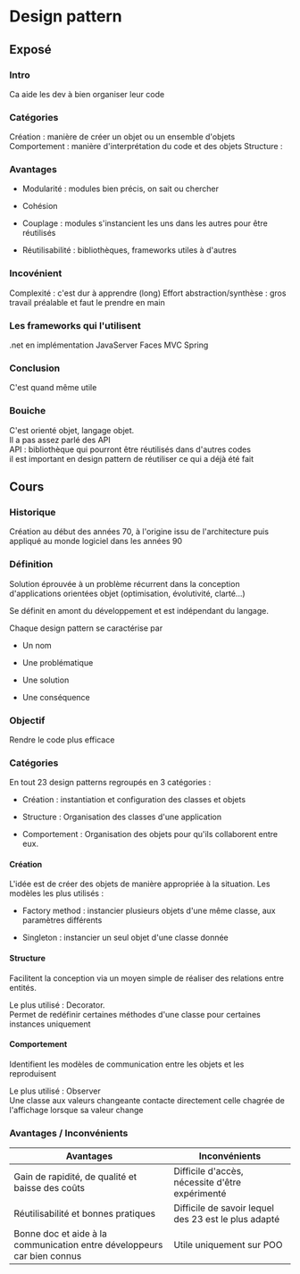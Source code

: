 Design pattern
===

## Exposé

### Intro

Ca aide les dev à bien organiser leur code

### Catégories

Création : manière de créer un objet ou un ensemble d'objets
Comportement : manière d'interprétation du code et des objets
Structure :

### Avantages

- Modularité : modules bien précis, on sait ou chercher

- Cohésion

- Couplage : modules s'instancient les uns dans les autres pour être réutilisés

- Réutilisabilité : bibliothèques, frameworks utiles à d'autres

### Incovénient

Complexité : c'est dur à apprendre (long)
Effort abstraction/synthèse : gros travail préalable et faut le prendre en main

### Les frameworks qui l'utilisent

.net en implémentation
JavaServer Faces
MVC
Spring

### Conclusion

C'est quand même utile

### Bouiche

C'est orienté objet, langage objet.   
Il a pas assez parlé des API  
API : bibliothèque qui pourront être réutilisés dans d'autres codes  
il est important en design pattern de réutiliser ce qui a déjà été fait



## Cours

### Historique

Création au début des années 70, à l'origine issu de l'architecture puis appliqué au monde logiciel dans les années 90

### Définition

Solution éprouvée à un problème récurrent dans la conception d'applications orientées objet (optimisation, évolutivité, clarté...)

Se définit en amont du développement et est indépendant du langage. 

Chaque design pattern se caractérise par 

- Un nom

- Une problématique

- Une solution

- Une conséquence

### Objectif

Rendre le code plus efficace

### Catégories

En tout 23 design patterns regroupés en 3 catégories : 

- Création : instantiation et configuration des classes et objets

- Structure : Organisation des classes d'une application

- Comportement : Organisation des objets pour qu'ils collaborent entre eux.

#### Création

L'idée est de créer des objets de manière appropriée à la situation. Les modèles les plus utilisés :

- Factory method : instancier plusieurs objets d'une même classe, aux paramètres différents

- Singleton : instancier un seul objet d'une classe donnée

#### Structure

Facilitent la conception via un moyen simple de réaliser des relations entre entités.

Le plus utilisé : Decorator.  
Permet de redéfinir certaines méthodes d'une classe pour certaines instances uniquement



#### Comportement

Identifient les modèles de communication entre les objets et les reproduisent

Le plus utilisé : Observer  
Une classe aux valeurs changeante contacte directement celle chagrée de l'affichage lorsque sa valeur change



### Avantages / Inconvénients

| Avantages                                                               | Inconvénients                                        |
| ----------------------------------------------------------------------- | ---------------------------------------------------- |
| Gain de rapidité, de qualité et baisse des coûts                        | Difficile d'accès, nécessite d'être expérimenté      |
| Réutilisabilité et bonnes pratiques                                     | Difficile de savoir lequel des 23 est le plus adapté |
| Bonne doc et aide à la communication entre développeurs car bien connus | Utile uniquement sur POO                             |






